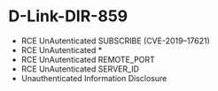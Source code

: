 # D-Link-DIR-859
* RCE UnAutenticated SUBSCRIBE (CVE-2019–17621)
* RCE UnAutenticated *
* RCE UnAutenticated REMOTE_PORT
* RCE UnAutenticated SERVER_ID
* Unauthenticated Information Disclosure
